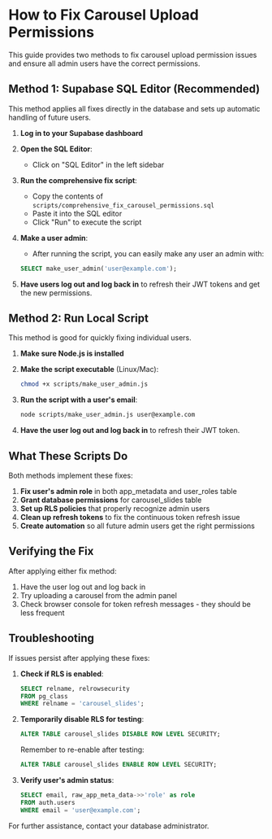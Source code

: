 # How to Fix Carousel Upload Permissions

This guide provides two methods to fix carousel upload permission issues and ensure all admin users have the correct permissions.

## Method 1: Supabase SQL Editor (Recommended)

This method applies all fixes directly in the database and sets up automatic handling of future users.

1. **Log in to your Supabase dashboard**

2. **Open the SQL Editor**:
   - Click on "SQL Editor" in the left sidebar

3. **Run the comprehensive fix script**:
   - Copy the contents of `scripts/comprehensive_fix_carousel_permissions.sql` 
   - Paste it into the SQL editor
   - Click "Run" to execute the script

4. **Make a user admin**:
   - After running the script, you can easily make any user an admin with:
   ```sql
   SELECT make_user_admin('user@example.com');
   ```

5. **Have users log out and log back in** to refresh their JWT tokens and get the new permissions.

## Method 2: Run Local Script

This method is good for quickly fixing individual users.

1. **Make sure Node.js is installed**

2. **Make the script executable** (Linux/Mac):
   ```bash
   chmod +x scripts/make_user_admin.js
   ```

3. **Run the script with a user's email**:
   ```bash
   node scripts/make_user_admin.js user@example.com
   ```

4. **Have the user log out and log back in** to refresh their JWT token.

## What These Scripts Do

Both methods implement these fixes:

1. **Fix user's admin role** in both app_metadata and user_roles table
2. **Grant database permissions** for carousel_slides table
3. **Set up RLS policies** that properly recognize admin users
4. **Clean up refresh tokens** to fix the continuous token refresh issue
5. **Create automation** so all future admin users get the right permissions

## Verifying the Fix

After applying either fix method:

1. Have the user log out and log back in
2. Try uploading a carousel from the admin panel
3. Check browser console for token refresh messages - they should be less frequent

## Troubleshooting

If issues persist after applying these fixes:

1. **Check if RLS is enabled**: 
   ```sql
   SELECT relname, relrowsecurity 
   FROM pg_class 
   WHERE relname = 'carousel_slides';
   ```

2. **Temporarily disable RLS for testing**:
   ```sql
   ALTER TABLE carousel_slides DISABLE ROW LEVEL SECURITY;
   ```
   
   Remember to re-enable after testing:
   ```sql
   ALTER TABLE carousel_slides ENABLE ROW LEVEL SECURITY;
   ```

3. **Verify user's admin status**:
   ```sql
   SELECT email, raw_app_meta_data->>'role' as role
   FROM auth.users
   WHERE email = 'user@example.com';
   ```

For further assistance, contact your database administrator.
